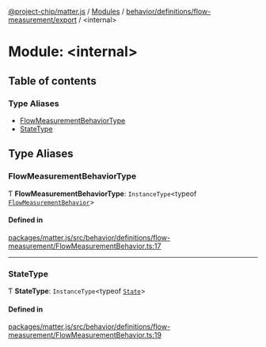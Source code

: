 [@project-chip/matter.js](../README.md) / [Modules](../modules.md) / [behavior/definitions/flow-measurement/export](behavior_definitions_flow_measurement_export.md) / \<internal\>

# Module: \<internal\>

## Table of contents

### Type Aliases

- [FlowMeasurementBehaviorType](behavior_definitions_flow_measurement_export._internal_.md#flowmeasurementbehaviortype)
- [StateType](behavior_definitions_flow_measurement_export._internal_.md#statetype)

## Type Aliases

### FlowMeasurementBehaviorType

Ƭ **FlowMeasurementBehaviorType**: `InstanceType`\<typeof [`FlowMeasurementBehavior`](behavior_definitions_flow_measurement_export.md#flowmeasurementbehavior)\>

#### Defined in

[packages/matter.js/src/behavior/definitions/flow-measurement/FlowMeasurementBehavior.ts:17](https://github.com/project-chip/matter.js/blob/2d9f2165d2672864fda3496a6d0d5f93597f82c6/packages/matter.js/src/behavior/definitions/flow-measurement/FlowMeasurementBehavior.ts#L17)

___

### StateType

Ƭ **StateType**: `InstanceType`\<typeof [`State`](../classes/behavior_definitions_flow_measurement_export.FlowMeasurementServer.md#state-1)\>

#### Defined in

[packages/matter.js/src/behavior/definitions/flow-measurement/FlowMeasurementBehavior.ts:19](https://github.com/project-chip/matter.js/blob/2d9f2165d2672864fda3496a6d0d5f93597f82c6/packages/matter.js/src/behavior/definitions/flow-measurement/FlowMeasurementBehavior.ts#L19)
